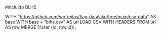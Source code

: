 #incluido BLHS

WITH "https://github.com/wbfreitas/fiap-datalake/tree/main/csv-data" AS base
WITH base + "blhs.csv" AS uri
LOAD CSV WITH HEADERS FROM uri AS row
MERGE (:User {id: row.id});